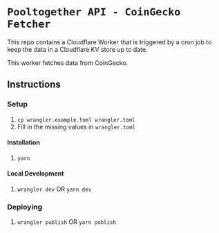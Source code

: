 # `Pooltogether API - CoinGecko Fetcher`

This repo contains a Cloudflare Worker that is triggered by a cron job to keep the data in a Cloudflare KV store up to date.

This worker fetches data from CoinGecko.

## Instructions

### Setup

1. `cp wrangler.example.toml wrangler.toml`
2. Fill in the missing values in `wrangler.toml`

#### Installation

1. `yarn`

#### Local Development

1. `wrangler dev` OR `yarn dev`

### Deploying

1. `wrangler publish` OR `yarn publish`
